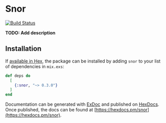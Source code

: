 # Snor

[![Build Status](https://travis-ci.com/biswarupchakravarty/snor.svg?branch=master)](https://travis-ci.com/biswarupchakravarty/snor)

**TODO: Add description**

## Installation

If [available in Hex](https://hex.pm/docs/publish), the package can be installed
by adding `snor` to your list of dependencies in `mix.exs`:

```elixir
def deps do
  [
    {:snor, "~> 0.3.0"}
  ]
end
```

Documentation can be generated with [ExDoc](https://github.com/elixir-lang/ex_doc)
and published on [HexDocs](https://hexdocs.pm). Once published, the docs can
be found at [https://hexdocs.pm/snor](https://hexdocs.pm/snor).

